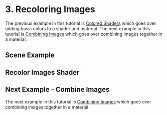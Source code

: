 # 3. Recoloring Images

The previous example in this tutorial is [Colored Shaders](2.ColoredShaders.md) which goes over adding basic colors to a
shader and material. The next example in this tutorial is [Combining Images](4.CombiningImages.md) which goes over
combining images together in a material.

## Scene Example

## Recolor Images Shader

## Next Example - Combine Images

The next example in this tutorial is [Combining Images](4.CombiningImages.md) which goes over
combining images together in a material.